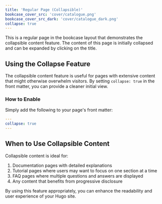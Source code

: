 ```yaml
---
title: 'Regular Page (Collapsible)'
bookcase_cover_src: 'cover/catalogue.png'
bookcase_cover_src_dark: 'cover/catalogue_dark.png'
collapse: true
---
```


This is a regular page in the bookcase layout that demonstrates the collapsible content feature. The content of this page is initially collapsed and can be expanded by clicking on the title.

## Using the Collapse Feature

The collapsible content feature is useful for pages with extensive content that might otherwise overwhelm visitors. By setting `collapse: true` in the front matter, you can provide a cleaner initial view.

### How to Enable

Simply add the following to your page's front matter:

```yaml
---
collapse: true
---
```

## When to Use Collapsible Content

Collapsible content is ideal for:

1. Documentation pages with detailed explanations
2. Tutorial pages where users may want to focus on one section at a time
3. FAQ pages where multiple questions and answers are displayed
4. Any content that benefits from progressive disclosure

By using this feature appropriately, you can enhance the readability and user experience of your Hugo site.
